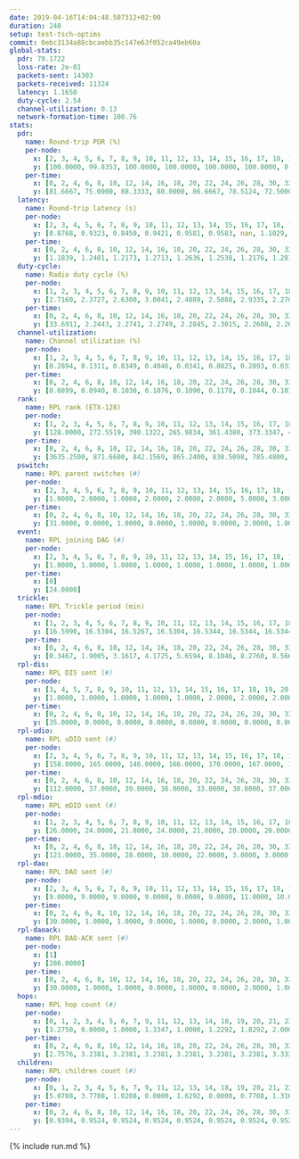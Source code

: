 ```yaml
---
date: 2019-04-16T14:04:48.507312+02:00
duration: 240
setup: test-tsch-optims
commit: 0ebc3134a88cbcaebb35c147e63f052ca49eb60a
global-stats:
  pdr: 79.1722
  loss-rate: 2e-01
  packets-sent: 14303
  packets-received: 11324
  latency: 1.1650
  duty-cycle: 2.54
  channel-utilization: 0.13
  network-formation-time: 100.76
stats:
  pdr:
    name: Round-trip PDR (%)
    per-node:
      x: [2, 3, 4, 5, 6, 7, 8, 9, 10, 11, 12, 13, 14, 15, 16, 17, 18, 19, 20, 21, 22, 23, 24, 25]
      y: [100.0000, 99.8353, 100.0000, 100.0000, 100.0000, 100.0000, 0.0000, 100.0000, 0.0000, 100.0000, 100.0000, 99.8363, 100.0000, 0.0000, 0.0000, 0.0000, 100.0000, 99.6667, 99.8319, 100.0000, 100.0000, 100.0000, 99.8408, 100.0000]
    per-time:
      x: [0, 2, 4, 6, 8, 10, 12, 14, 16, 18, 20, 22, 24, 26, 28, 30, 32, 34, 36, 38, 40, 42, 44, 46, 48, 50, 52, 54, 56, 58, 60, 62, 64, 66, 68, 70, 72, 74, 76, 78, 80, 82, 84, 86, 88, 90, 92, 94, 96, 98, 100, 102, 104, 106, 108, 110, 112, 114, 116, 118, 120, 122, 124, 126, 128, 130, 132, 134, 136, 138, 140, 142, 144, 146, 148, 150, 152, 154, 156, 158, 160, 162, 164, 166, 168, 170, 172, 174, 176, 178, 180, 182, 184, 186, 188, 190, 192, 194, 196, 198, 200, 202, 204, 206, 208, 210, 212, 214, 216, 218, 220, 222, 224, 226, 228, 230, 232, 234, 236, 238, 240]
      y: [81.6667, 75.0000, 88.3333, 80.0000, 86.6667, 78.5124, 72.5000, 79.8319, 69.1667, 82.5000, 70.8333, 76.8595, 76.6667, 79.1667, 78.1513, 80.8333, 83.3333, 73.5537, 81.6667, 77.5000, 75.8333, 81.5126, 76.8595, 79.1667, 77.5000, 80.0000, 76.6667, 82.3529, 81.6667, 80.1653, 76.6667, 85.8333, 85.0000, 77.5000, 79.1667, 75.0000, 76.6667, 76.6667, 79.8319, 82.6446, 83.3333, 80.8333, 75.8333, 73.3333, 81.6667, 76.6667, 85.8333, 75.8333, 75.8333, 81.6667, 76.6667, 78.3333, 76.6667, 76.6667, 77.5000, 78.3333, 85.0000, 80.8333, 80.0000, 79.1667, 82.5000, 78.3333, 85.0000, 80.0000, 81.6667, 84.1667, 80.8333, 80.8333, 80.0000, 81.6667, 77.5000, 75.8333, 86.6667, 79.1667, 81.6667, 76.6667, 75.0000, 85.8333, 85.8333, 75.0000, 80.8333, 77.5000, 72.5000, 85.0000, 70.0000, 80.0000, 80.8333, 80.0000, 76.6667, 82.5000, 76.6667, 78.3333, 69.1667, 82.5000, 85.8333, 75.8333, 75.8333, 75.0000, 75.8333, 80.0000, 81.6667, 82.5000, 85.0000, 77.5000, 75.0000, 75.8333, 75.8333, 75.8333, 78.3333, 77.5000, 76.6667, 83.3333, 80.0000, 72.5000, 85.8333, 80.8333, 80.8333, 80.0000, 83.3333, 72.7273, null]
  latency:
    name: Round-trip latency (s)
    per-node:
      x: [2, 3, 4, 5, 6, 7, 8, 9, 10, 11, 12, 13, 14, 15, 16, 17, 18, 19, 20, 21, 22, 23, 24, 25]
      y: [0.8768, 0.9323, 0.8450, 0.9421, 0.9581, 0.9583, nan, 1.1029, nan, 1.1533, 1.0466, 1.1019, 1.2579, nan, nan, nan, 1.2807, 1.2249, 1.4147, 1.3075, 1.3914, 1.4530, 1.4804, 1.4040]
    per-time:
      x: [0, 2, 4, 6, 8, 10, 12, 14, 16, 18, 20, 22, 24, 26, 28, 30, 32, 34, 36, 38, 40, 42, 44, 46, 48, 50, 52, 54, 56, 58, 60, 62, 64, 66, 68, 70, 72, 74, 76, 78, 80, 82, 84, 86, 88, 90, 92, 94, 96, 98, 100, 102, 104, 106, 108, 110, 112, 114, 116, 118, 120, 122, 124, 126, 128, 130, 132, 134, 136, 138, 140, 142, 144, 146, 148, 150, 152, 154, 156, 158, 160, 162, 164, 166, 168, 170, 172, 174, 176, 178, 180, 182, 184, 186, 188, 190, 192, 194, 196, 198, 200, 202, 204, 206, 208, 210, 212, 214, 216, 218, 220, 222, 224, 226, 228, 230, 232, 234, 236, 238, 240]
      y: [1.1839, 1.2401, 1.2173, 1.2713, 1.2636, 1.2538, 1.2176, 1.2819, 1.2523, 1.2819, 1.2266, 1.2688, 1.2273, 1.2798, 1.2088, 1.1771, 1.2115, 1.2016, 1.2515, 1.2079, 1.2057, 1.1938, 1.1921, 1.2107, 1.2648, 1.1694, 1.2209, 1.2057, 1.2337, 1.1185, 1.1149, 1.1203, 1.1284, 1.2549, 1.3122, 1.2483, 1.2477, 1.2553, 1.2538, 1.2810, 1.2445, 1.1934, 1.1567, 1.1758, 1.1652, 1.1951, 1.1942, 1.2148, 1.2103, 1.1831, 1.1637, 1.2128, 1.1887, 1.1805, 1.1870, 1.1378, 1.1915, 1.1718, 1.1737, 1.1945, 1.2431, 1.2049, 1.1957, 1.2088, 1.1509, 1.2171, 1.2092, 1.2232, 1.2031, 1.2135, 1.2932, 1.2300, 1.1779, 1.2343, 1.1361, 1.1832, 1.1930, 1.1055, 1.1196, 1.1531, 1.1525, 1.1305, 1.1173, 1.1214, 1.0530, 1.0785, 1.0938, 1.0717, 1.0931, 1.0714, 1.0873, 1.0970, 1.1044, 1.0555, 1.0674, 1.0789, 1.0460, 1.0387, 1.1099, 1.0663, 1.0636, 1.1090, 1.0626, 1.0538, 1.0852, 1.1035, 1.0608, 1.0775, 1.0449, 1.0573, 1.0714, 1.0459, 1.0646, 1.0639, 1.0739, 1.0953, 1.0598, 1.0718, 1.0675, 1.0437, null]
  duty-cycle:
    name: Radio duty cycle (%)
    per-node:
      x: [1, 2, 3, 4, 5, 6, 7, 8, 9, 10, 11, 12, 13, 14, 15, 16, 17, 18, 19, 20, 21, 22, 23, 24, 25]
      y: [2.7160, 2.3727, 2.6300, 3.0041, 2.4889, 2.5088, 2.9335, 2.2708, 2.3191, 2.6470, 2.4128, 2.3885, 2.6782, 2.4165, 2.3123, 2.7136, 2.3311, 2.5875, 2.5169, 2.4712, 2.4435, 2.5054, 2.5514, 2.4689, 2.4162]
    per-time:
      x: [0, 2, 4, 6, 8, 10, 12, 14, 16, 18, 20, 22, 24, 26, 28, 30, 32, 34, 36, 38, 40, 42, 44, 46, 48, 50, 52, 54, 56, 58, 60, 62, 64, 66, 68, 70, 72, 74, 76, 78, 80, 82, 84, 86, 88, 90, 92, 94, 96, 98, 100, 102, 104, 106, 108, 110, 112, 114, 116, 118, 120, 122, 124, 126, 128, 130, 132, 134, 136, 138, 140, 142, 144, 146, 148, 150, 152, 154, 156, 158, 160, 162, 164, 166, 168, 170, 172, 174, 176, 178, 180, 182, 184, 186, 188, 190, 192, 194, 196, 198, 200, 202, 204, 206, 208, 210, 212, 214, 216, 218, 220, 222, 224, 226, 228, 230, 232, 234, 236, 238]
      y: [33.6911, 2.2443, 2.2741, 2.2749, 2.2845, 2.3015, 2.2608, 2.2617, 2.2935, 2.2245, 2.2923, 2.2287, 2.2576, 2.2667, 2.3260, 2.2442, 2.2412, 2.2751, 2.2672, 2.2687, 2.2361, 2.2217, 2.2736, 2.2668, 2.2637, 2.2963, 2.2578, 2.2607, 2.2983, 2.2845, 2.2468, 2.2139, 2.2281, 2.2599, 2.3267, 2.3362, 2.3227, 2.3147, 2.3310, 2.3858, 2.3033, 2.3072, 2.2829, 2.2661, 2.2881, 2.2698, 2.2766, 2.2953, 2.2952, 2.3080, 2.2867, 2.2553, 2.2839, 2.2749, 2.2850, 2.3019, 2.2721, 2.3279, 2.3031, 2.3019, 2.2983, 2.3259, 2.2701, 2.2963, 2.2523, 2.2673, 2.3060, 2.2752, 2.3025, 2.2784, 2.2870, 2.3091, 2.4744, 2.4555, 2.2935, 2.8898, 2.6106, 2.6326, 2.3896, 2.2706, 2.2638, 2.2821, 2.2233, 2.2302, 2.2599, 2.1971, 2.2342, 2.2223, 2.2125, 2.2175, 2.2290, 2.2495, 2.2007, 2.2207, 2.2272, 2.2402, 2.2310, 2.2010, 2.1996, 2.2532, 2.2170, 2.2439, 2.2417, 2.2158, 2.2181, 2.2200, 2.1990, 2.2120, 2.2079, 2.2054, 2.2196, 2.2267, 2.2149, 2.2197, 2.2003, 2.2310, 2.2175, 2.2202, 2.2149, 2.2276]
  channel-utilization:
    name: Channel utilization (%)
    per-node:
      x: [1, 2, 3, 4, 5, 6, 7, 8, 9, 10, 11, 12, 13, 14, 15, 16, 17, 18, 19, 20, 21, 22, 23, 24, 25]
      y: [0.2894, 0.1311, 0.0349, 0.4046, 0.0341, 0.0825, 0.2893, 0.0334, 0.0381, 0.1267, 0.0476, 0.0774, 0.1418, 0.0628, 0.0751, 0.2203, 0.0698, 0.1179, 0.0612, 0.0398, 0.1140, 0.0379, 0.0365, 0.0380, 0.0356]
    per-time:
      x: [0, 2, 4, 6, 8, 10, 12, 14, 16, 18, 20, 22, 24, 26, 28, 30, 32, 34, 36, 38, 40, 42, 44, 46, 48, 50, 52, 54, 56, 58, 60, 62, 64, 66, 68, 70, 72, 74, 76, 78, 80, 82, 84, 86, 88, 90, 92, 94, 96, 98, 100, 102, 104, 106, 108, 110, 112, 114, 116, 118, 120, 122, 124, 126, 128, 130, 132, 134, 136, 138, 140, 142, 144, 146, 148, 150, 152, 154, 156, 158, 160, 162, 164, 166, 168, 170, 172, 174, 176, 178, 180, 182, 184, 186, 188, 190, 192, 194, 196, 198, 200, 202, 204, 206, 208, 210, 212, 214, 216, 218, 220, 222, 224, 226, 228, 230, 232, 234, 236, 238]
      y: [0.0899, 0.0940, 0.1030, 0.1076, 0.1090, 0.1178, 0.1044, 0.1018, 0.1107, 0.0923, 0.1137, 0.0946, 0.1031, 0.1042, 0.1263, 0.0955, 0.0942, 0.1059, 0.1042, 0.1081, 0.0968, 0.0935, 0.1100, 0.1057, 0.1047, 0.1134, 0.1016, 0.1039, 0.1189, 0.1096, 0.0950, 0.0858, 0.0894, 0.0988, 0.1264, 0.1238, 0.1198, 0.1197, 0.1250, 0.1420, 0.1218, 0.1229, 0.1145, 0.1050, 0.1102, 0.1071, 0.1077, 0.1125, 0.1126, 0.1134, 0.1082, 0.0996, 0.1084, 0.1055, 0.1104, 0.1131, 0.1051, 0.1239, 0.1143, 0.1128, 0.1135, 0.1232, 0.1074, 0.1156, 0.1003, 0.1050, 0.1186, 0.1082, 0.1167, 0.1081, 0.1109, 0.1203, 0.1553, 0.1201, 0.0779, 0.3456, 0.1836, 0.1893, 0.1136, 0.1013, 0.1036, 0.1050, 0.0901, 0.0911, 0.1021, 0.0827, 0.0933, 0.0910, 0.0887, 0.0883, 0.0915, 0.0996, 0.0829, 0.0893, 0.0919, 0.0939, 0.0906, 0.0822, 0.0835, 0.0989, 0.0878, 0.0966, 0.0950, 0.0868, 0.0887, 0.0899, 0.0822, 0.0862, 0.0849, 0.0838, 0.0871, 0.0906, 0.0873, 0.0868, 0.0820, 0.0918, 0.0879, 0.0875, 0.0857, 0.0894]
  rank:
    name: RPL rank (ETX-128)
    per-node:
      x: [1, 2, 3, 4, 5, 6, 7, 8, 9, 10, 11, 12, 13, 14, 15, 16, 17, 18, 19, 20, 21, 22, 23, 24, 25]
      y: [128.0000, 272.5519, 390.1322, 265.9834, 361.4380, 373.3347, 441.8264, 560.0939, 918.8601, 488.4939, 660.8279, 549.0494, 667.8589, 788.8320, 798.6667, 715.4885, 805.7403, 921.4223, 1212.9797, 1095.3952, 925.9321, 1074.7317, 1155.6206, 1121.6064, 1131.5083]
    per-time:
      x: [0, 2, 4, 6, 8, 10, 12, 14, 16, 18, 20, 22, 24, 26, 28, 30, 32, 34, 36, 38, 40, 42, 44, 46, 48, 50, 52, 54, 56, 58, 60, 62, 64, 66, 68, 70, 72, 74, 76, 78, 80, 82, 84, 86, 88, 90, 92, 94, 96, 98, 100, 102, 104, 106, 108, 110, 112, 114, 116, 118, 120, 122, 124, 126, 128, 130, 132, 134, 136, 138, 140, 142, 144, 146, 148, 150, 152, 154, 156, 158, 160, 162, 164, 166, 168, 170, 172, 174, 176, 178, 180, 182, 184, 186, 188, 190, 192, 194, 196, 198, 200, 202, 204, 206, 208, 210, 212, 214, 216, 218, 220, 222, 224, 226, 228, 230, 232, 234, 236, 238]
      y: [3635.2500, 871.6600, 842.1569, 865.2400, 838.5098, 785.4800, 781.1154, 729.3529, 701.7600, 696.0200, 713.7000, 703.6471, 716.6078, 717.0400, 770.9216, 785.6538, 738.3600, 768.8966, 747.8039, 771.9800, 757.9020, 771.8200, 782.5660, 769.0000, 771.0588, 792.5882, 768.3800, 750.0784, 740.9216, 776.0943, 805.6346, 806.7000, 787.8600, 818.0980, 829.5333, 847.1600, 860.5882, 859.8824, 880.8846, 871.7818, 819.0392, 819.3148, 799.9245, 747.1176, 758.5686, 772.0196, 765.8039, 745.3396, 718.1154, 710.3200, 708.6600, 711.4800, 707.0600, 702.3333, 692.6200, 685.5192, 675.2745, 665.8000, 674.0400, 663.3400, 683.3137, 720.7200, 714.8077, 709.1538, 693.9000, 690.4706, 702.6296, 679.1600, 686.4038, 684.2600, 683.4600, 679.9020, 869.4713, 905.9347, 883.5600, 732.9299, 709.3869, 648.2783, 622.0867, 628.4400, 632.4118, 629.4510, 637.0000, 629.8235, 631.2000, 625.1731, 610.6078, 593.6800, 595.7000, 591.7200, 601.7885, 601.6078, 618.4902, 610.3774, 614.3800, 617.1000, 618.4000, 609.8654, 605.6538, 587.2308, 578.6600, 585.9216, 574.4200, 579.6600, 576.3462, 579.7000, 583.9600, 578.9423, 577.6800, 577.2000, 578.5490, 562.3200, 557.2000, 569.5769, 567.0800, 564.5686, 558.4600, 556.1200, 557.3000, 572.5400]
  pswitch:
    name: RPL parent switches (#)
    per-node:
      x: [2, 3, 4, 5, 6, 7, 8, 9, 10, 11, 12, 13, 14, 15, 16, 17, 18, 19, 20, 21, 22, 23, 24, 25]
      y: [1.0000, 2.0000, 1.0000, 2.0000, 2.0000, 2.0000, 5.0000, 3.0000, 5.0000, 4.0000, 3.0000, 8.0000, 10.0000, 12.0000, 8.0000, 18.0000, 11.0000, 6.0000, 8.0000, 10.0000, 7.0000, 14.0000, 10.0000, 3.0000]
    per-time:
      x: [0, 2, 4, 6, 8, 10, 12, 14, 16, 18, 20, 22, 24, 26, 28, 30, 32, 34, 36, 38, 40, 42, 44, 46, 48, 50, 52, 54, 56, 58, 60, 62, 64, 66, 68, 70, 72, 74, 76, 78, 80, 82, 84, 86, 88, 90, 92, 94, 96, 98, 100, 102, 104, 106, 108, 110, 112, 114, 116, 118, 120, 122, 124, 126, 128, 130, 132, 134, 136, 138, 140, 142, 144, 146, 148, 150, 152, 154, 156, 158, 160, 162, 164, 166, 168, 170, 172, 174, 176, 178, 180, 182, 184, 186, 188, 190, 192, 194, 196, 198, 200, 202, 204, 206, 208, 210, 212, 214, 216, 218, 220, 222, 224, 226, 228, 230]
      y: [31.0000, 0.0000, 1.0000, 0.0000, 1.0000, 0.0000, 2.0000, 1.0000, 0.0000, 0.0000, 0.0000, 1.0000, 1.0000, 0.0000, 1.0000, 2.0000, 0.0000, 8.0000, 1.0000, 0.0000, 1.0000, 0.0000, 3.0000, 2.0000, 1.0000, 1.0000, 0.0000, 1.0000, 1.0000, 3.0000, 2.0000, 0.0000, 0.0000, 1.0000, 10.0000, 0.0000, 1.0000, 1.0000, 2.0000, 5.0000, 1.0000, 4.0000, 3.0000, 1.0000, 1.0000, 1.0000, 1.0000, 3.0000, 2.0000, 0.0000, 0.0000, 0.0000, 0.0000, 1.0000, 0.0000, 2.0000, 1.0000, 0.0000, 0.0000, 0.0000, 1.0000, 0.0000, 2.0000, 2.0000, 0.0000, 1.0000, 4.0000, 0.0000, 2.0000, 0.0000, 0.0000, 1.0000, 2.0000, 0.0000, 2.0000, 1.0000, 2.0000, 1.0000, 0.0000, 0.0000, 1.0000, 1.0000, 0.0000, 1.0000, 0.0000, 2.0000, 1.0000, 0.0000, 0.0000, 0.0000, 2.0000, 1.0000, 1.0000, 3.0000, 0.0000, 0.0000, 0.0000, 2.0000, 2.0000, 2.0000, 0.0000, 1.0000, 0.0000, 0.0000, 2.0000, 0.0000, 0.0000, 2.0000, 0.0000, 0.0000, 1.0000, 0.0000, 0.0000, 2.0000, 0.0000, 1.0000]
  event:
    name: RPL joining DAG (#)
    per-node:
      x: [2, 3, 4, 5, 6, 7, 8, 9, 10, 11, 12, 13, 14, 15, 16, 17, 18, 19, 20, 21, 22, 23, 24, 25]
      y: [1.0000, 1.0000, 1.0000, 1.0000, 1.0000, 1.0000, 1.0000, 1.0000, 1.0000, 1.0000, 1.0000, 1.0000, 1.0000, 1.0000, 1.0000, 1.0000, 1.0000, 1.0000, 1.0000, 1.0000, 1.0000, 1.0000, 1.0000, 1.0000]
    per-time:
      x: [0]
      y: [24.0000]
  trickle:
    name: RPL Trickle period (min)
    per-node:
      x: [1, 2, 3, 4, 5, 6, 7, 8, 9, 10, 11, 12, 13, 14, 15, 16, 17, 18, 19, 20, 21, 22, 23, 24, 25]
      y: [16.5990, 16.5304, 16.5267, 16.5304, 16.5344, 16.5344, 16.5344, 16.5097, 16.5306, 16.5453, 16.4632, 16.5382, 14.6691, 16.3592, 16.5284, 17.3413, 15.7625, 14.5076, 15.9797, 15.6570, 17.3383, 15.5926, 15.6741, 15.7342, 16.3798]
    per-time:
      x: [0, 2, 4, 6, 8, 10, 12, 14, 16, 18, 20, 22, 24, 26, 28, 30, 32, 34, 36, 38, 40, 42, 44, 46, 48, 50, 52, 54, 56, 58, 60, 62, 64, 66, 68, 70, 72, 74, 76, 78, 80, 82, 84, 86, 88, 90, 92, 94, 96, 98, 100, 102, 104, 106, 108, 110, 112, 114, 116, 118, 120, 122, 124, 126, 128, 130, 132, 134, 136, 138, 140, 142, 144, 146, 148, 150, 152, 154, 156, 158, 160, 162, 164, 166, 168, 170, 172, 174, 176, 178, 180, 182, 184, 186, 188, 190, 192, 194, 196, 198, 200, 202, 204, 206, 208, 210, 212, 214, 216, 218, 220, 222, 224, 226, 228, 230, 232, 234, 236, 238]
      y: [0.3467, 1.9005, 3.1617, 4.1725, 5.6594, 8.1046, 8.2760, 8.5668, 8.5634, 16.2529, 16.6025, 16.9623, 16.4509, 16.8209, 16.8766, 16.9721, 16.9520, 15.9779, 14.8741, 15.3354, 15.5916, 15.7286, 16.3222, 16.4680, 16.2769, 15.7897, 16.5151, 16.9623, 16.9623, 17.0641, 16.9721, 17.1267, 17.1267, 17.3049, 16.9051, 16.8428, 16.9194, 16.9623, 16.9721, 17.1585, 17.1336, 16.9908, 17.1465, 16.1283, 15.3132, 15.8057, 15.9342, 15.9924, 16.4680, 16.4277, 16.4277, 16.4277, 17.4763, 17.4763, 17.4763, 17.4763, 17.4763, 17.4763, 17.4763, 17.4763, 17.4763, 17.4763, 17.4763, 17.4763, 17.4763, 17.4763, 17.4763, 17.4763, 17.4763, 17.4763, 17.4763, 17.4763, 17.4763, 17.4763, 17.4763, 17.4763, 17.4763, 17.4763, 17.4763, 17.4763, 17.4763, 17.4763, 17.4763, 17.4763, 17.4763, 17.4763, 17.4763, 17.4763, 17.4763, 17.4763, 17.4763, 17.4763, 17.4763, 17.4763, 17.4763, 17.4763, 17.4763, 17.4763, 17.4763, 17.4763, 17.4763, 17.4763, 17.4763, 17.4763, 17.4763, 17.4763, 17.4763, 17.4763, 17.4763, 17.4763, 17.4763, 17.4763, 17.4763, 17.4763, 17.4763, 17.4763, 17.4763, 17.4763, 17.4763, 17.4763]
  rpl-dis:
    name: RPL DIS sent (#)
    per-node:
      x: [3, 4, 5, 7, 8, 9, 10, 11, 12, 13, 14, 15, 16, 17, 18, 19, 20, 21, 22, 23, 24, 25]
      y: [1.0000, 1.0000, 1.0000, 1.0000, 1.0000, 2.0000, 2.0000, 2.0000, 1.0000, 1.0000, 1.0000, 1.0000, 5.0000, 1.0000, 1.0000, 2.0000, 2.0000, 7.0000, 1.0000, 3.0000, 4.0000, 2.0000]
    per-time:
      x: [0, 2, 4, 6, 8, 10, 12, 14, 16, 18, 20, 22, 24, 26, 28, 30, 32, 34, 36, 38, 40, 42, 44, 46, 48, 50, 52, 54, 56, 58, 60, 62, 64, 66, 68, 70, 72, 74, 76, 78, 80, 82, 84, 86, 88, 90, 92, 94, 96, 98, 100, 102, 104, 106, 108, 110, 112, 114, 116, 118, 120, 122, 124, 126, 128, 130, 132, 134, 136, 138, 140, 142, 144, 146, 148, 150, 152, 154, 156]
      y: [35.0000, 0.0000, 0.0000, 0.0000, 0.0000, 0.0000, 0.0000, 0.0000, 0.0000, 0.0000, 0.0000, 0.0000, 0.0000, 0.0000, 0.0000, 0.0000, 0.0000, 0.0000, 0.0000, 0.0000, 0.0000, 0.0000, 0.0000, 0.0000, 0.0000, 0.0000, 0.0000, 0.0000, 0.0000, 0.0000, 0.0000, 0.0000, 0.0000, 0.0000, 0.0000, 0.0000, 0.0000, 0.0000, 0.0000, 0.0000, 0.0000, 0.0000, 0.0000, 0.0000, 0.0000, 0.0000, 0.0000, 0.0000, 0.0000, 0.0000, 0.0000, 0.0000, 0.0000, 0.0000, 0.0000, 0.0000, 0.0000, 0.0000, 0.0000, 0.0000, 0.0000, 0.0000, 0.0000, 0.0000, 0.0000, 0.0000, 0.0000, 0.0000, 0.0000, 0.0000, 0.0000, 0.0000, 0.0000, 3.0000, 2.0000, 0.0000, 1.0000, 1.0000, 1.0000]
  rpl-udio:
    name: RPL uDIO sent (#)
    per-node:
      x: [2, 3, 4, 5, 6, 7, 8, 9, 10, 11, 12, 13, 14, 15, 16, 17, 18, 19, 20, 21, 22, 23, 24, 25]
      y: [158.0000, 165.0000, 146.0000, 166.0000, 170.0000, 167.0000, 168.0000, 168.0000, 163.0000, 161.0000, 170.0000, 158.0000, 170.0000, 174.0000, 184.0000, 174.0000, 157.0000, 173.0000, 166.0000, 176.0000, 169.0000, 173.0000, 165.0000, 158.0000]
    per-time:
      x: [0, 2, 4, 6, 8, 10, 12, 14, 16, 18, 20, 22, 24, 26, 28, 30, 32, 34, 36, 38, 40, 42, 44, 46, 48, 50, 52, 54, 56, 58, 60, 62, 64, 66, 68, 70, 72, 74, 76, 78, 80, 82, 84, 86, 88, 90, 92, 94, 96, 98, 100, 102, 104, 106, 108, 110, 112, 114, 116, 118, 120, 122, 124, 126, 128, 130, 132, 134, 136, 138, 140, 142, 144, 146, 148, 150, 152, 154, 156, 158, 160, 162, 164, 166, 168, 170, 172, 174, 176, 178, 180, 182, 184, 186, 188, 190, 192, 194, 196, 198, 200, 202, 204, 206, 208, 210, 212, 214, 216, 218, 220, 222, 224, 226, 228, 230, 232, 234, 236, 238, 240]
      y: [112.0000, 37.0000, 39.0000, 36.0000, 33.0000, 30.0000, 37.0000, 35.0000, 29.0000, 37.0000, 33.0000, 33.0000, 31.0000, 34.0000, 39.0000, 35.0000, 36.0000, 39.0000, 38.0000, 30.0000, 30.0000, 28.0000, 36.0000, 31.0000, 39.0000, 32.0000, 30.0000, 26.0000, 29.0000, 41.0000, 41.0000, 31.0000, 28.0000, 35.0000, 37.0000, 26.0000, 32.0000, 32.0000, 33.0000, 34.0000, 34.0000, 45.0000, 29.0000, 28.0000, 34.0000, 30.0000, 32.0000, 33.0000, 35.0000, 26.0000, 34.0000, 25.0000, 35.0000, 31.0000, 30.0000, 34.0000, 26.0000, 31.0000, 35.0000, 28.0000, 35.0000, 34.0000, 29.0000, 35.0000, 30.0000, 30.0000, 26.0000, 31.0000, 28.0000, 39.0000, 29.0000, 29.0000, 43.0000, 36.0000, 31.0000, 41.0000, 32.0000, 36.0000, 30.0000, 32.0000, 31.0000, 34.0000, 29.0000, 31.0000, 36.0000, 32.0000, 35.0000, 31.0000, 27.0000, 33.0000, 34.0000, 36.0000, 34.0000, 32.0000, 27.0000, 32.0000, 28.0000, 27.0000, 34.0000, 34.0000, 31.0000, 39.0000, 29.0000, 25.0000, 31.0000, 34.0000, 32.0000, 33.0000, 35.0000, 29.0000, 31.0000, 33.0000, 34.0000, 34.0000, 29.0000, 34.0000, 37.0000, 29.0000, 34.0000, 33.0000, 1.0000]
  rpl-mdio:
    name: RPL mDIO sent (#)
    per-node:
      x: [1, 2, 3, 4, 5, 6, 7, 8, 9, 10, 11, 12, 13, 14, 15, 16, 17, 18, 19, 20, 21, 22, 23, 24, 25]
      y: [26.0000, 24.0000, 21.0000, 24.0000, 21.0000, 20.0000, 20.0000, 21.0000, 20.0000, 21.0000, 20.0000, 20.0000, 34.0000, 23.0000, 21.0000, 21.0000, 30.0000, 41.0000, 28.0000, 32.0000, 23.0000, 29.0000, 27.0000, 29.0000, 27.0000]
    per-time:
      x: [0, 2, 4, 6, 8, 10, 12, 14, 16, 18, 20, 22, 24, 26, 28, 30, 32, 34, 36, 38, 40, 42, 44, 46, 48, 50, 52, 54, 56, 58, 60, 62, 64, 66, 68, 70, 72, 74, 76, 78, 80, 82, 84, 86, 88, 90, 92, 94, 96, 98, 100, 102, 104, 106, 108, 110, 112, 114, 116, 118, 120, 122, 124, 126, 128, 130, 132, 134, 136, 138, 140, 142, 144, 146, 148, 150, 152, 154, 156, 158, 160, 162, 164, 166, 168, 170, 172, 174, 176, 178, 180, 182, 184, 186, 188, 190, 192, 194, 196, 198, 200, 202, 204, 206, 208, 210, 212, 214, 216, 218, 220, 222, 224, 226, 228, 230, 232, 234, 236, 238, 240]
      y: [121.0000, 35.0000, 28.0000, 10.0000, 22.0000, 3.0000, 3.0000, 13.0000, 8.0000, 1.0000, 1.0000, 2.0000, 1.0000, 7.0000, 4.0000, 5.0000, 7.0000, 8.0000, 12.0000, 6.0000, 1.0000, 1.0000, 5.0000, 4.0000, 5.0000, 11.0000, 4.0000, 2.0000, 1.0000, 1.0000, 0.0000, 7.0000, 3.0000, 8.0000, 7.0000, 3.0000, 2.0000, 1.0000, 1.0000, 5.0000, 8.0000, 5.0000, 3.0000, 11.0000, 7.0000, 3.0000, 2.0000, 3.0000, 3.0000, 4.0000, 5.0000, 3.0000, 7.0000, 0.0000, 0.0000, 1.0000, 1.0000, 6.0000, 5.0000, 6.0000, 6.0000, 0.0000, 1.0000, 0.0000, 0.0000, 1.0000, 9.0000, 2.0000, 5.0000, 5.0000, 3.0000, 0.0000, 1.0000, 1.0000, 2.0000, 3.0000, 6.0000, 6.0000, 5.0000, 0.0000, 3.0000, 0.0000, 0.0000, 3.0000, 2.0000, 7.0000, 7.0000, 2.0000, 2.0000, 0.0000, 1.0000, 2.0000, 2.0000, 4.0000, 6.0000, 5.0000, 3.0000, 2.0000, 0.0000, 2.0000, 0.0000, 7.0000, 4.0000, 6.0000, 5.0000, 0.0000, 1.0000, 1.0000, 1.0000, 3.0000, 7.0000, 4.0000, 4.0000, 4.0000, 0.0000, 0.0000, 0.0000, 3.0000, 6.0000, 5.0000, 1.0000]
  rpl-dao:
    name: RPL DAO sent (#)
    per-node:
      x: [2, 3, 4, 5, 6, 7, 8, 9, 10, 11, 12, 13, 14, 15, 16, 17, 18, 19, 20, 21, 22, 23, 24, 25]
      y: [9.0000, 9.0000, 9.0000, 9.0000, 9.0000, 9.0000, 11.0000, 10.0000, 11.0000, 11.0000, 10.0000, 14.0000, 15.0000, 15.0000, 14.0000, 19.0000, 16.0000, 12.0000, 13.0000, 13.0000, 13.0000, 14.0000, 13.0000, 9.0000]
    per-time:
      x: [0, 2, 4, 6, 8, 10, 12, 14, 16, 18, 20, 22, 24, 26, 28, 30, 32, 34, 36, 38, 40, 42, 44, 46, 48, 50, 52, 54, 56, 58, 60, 62, 64, 66, 68, 70, 72, 74, 76, 78, 80, 82, 84, 86, 88, 90, 92, 94, 96, 98, 100, 102, 104, 106, 108, 110, 112, 114, 116, 118, 120, 122, 124, 126, 128, 130, 132, 134, 136, 138, 140, 142, 144, 146, 148, 150, 152, 154, 156, 158, 160, 162, 164, 166, 168, 170, 172, 174, 176, 178, 180, 182, 184, 186, 188, 190, 192, 194, 196, 198, 200, 202, 204, 206, 208, 210, 212, 214, 216, 218, 220, 222, 224, 226, 228, 230, 232, 234, 236, 238]
      y: [30.0000, 1.0000, 1.0000, 0.0000, 1.0000, 0.0000, 2.0000, 1.0000, 0.0000, 0.0000, 0.0000, 1.0000, 1.0000, 0.0000, 18.0000, 3.0000, 0.0000, 8.0000, 1.0000, 0.0000, 2.0000, 0.0000, 3.0000, 2.0000, 1.0000, 1.0000, 1.0000, 1.0000, 13.0000, 5.0000, 2.0000, 0.0000, 0.0000, 1.0000, 11.0000, 0.0000, 1.0000, 2.0000, 2.0000, 4.0000, 1.0000, 6.0000, 7.0000, 4.0000, 2.0000, 1.0000, 1.0000, 3.0000, 4.0000, 0.0000, 0.0000, 0.0000, 0.0000, 3.0000, 0.0000, 3.0000, 6.0000, 4.0000, 0.0000, 2.0000, 1.0000, 2.0000, 4.0000, 4.0000, 0.0000, 1.0000, 3.0000, 0.0000, 3.0000, 1.0000, 4.0000, 4.0000, 3.0000, 0.0000, 2.0000, 1.0000, 4.0000, 5.0000, 0.0000, 0.0000, 1.0000, 1.0000, 2.0000, 3.0000, 3.0000, 4.0000, 2.0000, 1.0000, 0.0000, 1.0000, 3.0000, 6.0000, 1.0000, 3.0000, 0.0000, 1.0000, 0.0000, 5.0000, 3.0000, 6.0000, 2.0000, 1.0000, 0.0000, 0.0000, 3.0000, 2.0000, 1.0000, 3.0000, 0.0000, 1.0000, 1.0000, 3.0000, 2.0000, 6.0000, 2.0000, 2.0000, 0.0000, 0.0000, 1.0000, 2.0000]
  rpl-daoack:
    name: RPL DAO-ACK sent (#)
    per-node:
      x: [1]
      y: [286.0000]
    per-time:
      x: [0, 2, 4, 6, 8, 10, 12, 14, 16, 18, 20, 22, 24, 26, 28, 30, 32, 34, 36, 38, 40, 42, 44, 46, 48, 50, 52, 54, 56, 58, 60, 62, 64, 66, 68, 70, 72, 74, 76, 78, 80, 82, 84, 86, 88, 90, 92, 94, 96, 98, 100, 102, 104, 106, 108, 110, 112, 114, 116, 118, 120, 122, 124, 126, 128, 130, 132, 134, 136, 138, 140, 142, 144, 146, 148, 150, 152, 154, 156, 158, 160, 162, 164, 166, 168, 170, 172, 174, 176, 178, 180, 182, 184, 186, 188, 190, 192, 194, 196, 198, 200, 202, 204, 206, 208, 210, 212, 214, 216, 218, 220, 222, 224, 226, 228, 230, 232, 234, 236, 238]
      y: [30.0000, 1.0000, 1.0000, 0.0000, 1.0000, 0.0000, 2.0000, 1.0000, 0.0000, 0.0000, 0.0000, 1.0000, 1.0000, 0.0000, 18.0000, 3.0000, 0.0000, 8.0000, 1.0000, 0.0000, 2.0000, 0.0000, 3.0000, 2.0000, 1.0000, 1.0000, 1.0000, 1.0000, 12.0000, 5.0000, 2.0000, 0.0000, 0.0000, 1.0000, 11.0000, 0.0000, 1.0000, 2.0000, 2.0000, 4.0000, 1.0000, 6.0000, 7.0000, 4.0000, 2.0000, 1.0000, 1.0000, 3.0000, 4.0000, 0.0000, 0.0000, 0.0000, 0.0000, 3.0000, 0.0000, 3.0000, 5.0000, 5.0000, 0.0000, 2.0000, 1.0000, 2.0000, 4.0000, 4.0000, 0.0000, 1.0000, 3.0000, 0.0000, 3.0000, 1.0000, 4.0000, 4.0000, 3.0000, 0.0000, 2.0000, 1.0000, 4.0000, 5.0000, 0.0000, 0.0000, 1.0000, 1.0000, 2.0000, 3.0000, 3.0000, 4.0000, 2.0000, 1.0000, 0.0000, 1.0000, 3.0000, 6.0000, 1.0000, 3.0000, 0.0000, 1.0000, 0.0000, 5.0000, 3.0000, 6.0000, 2.0000, 1.0000, 0.0000, 0.0000, 3.0000, 2.0000, 1.0000, 3.0000, 0.0000, 1.0000, 1.0000, 3.0000, 2.0000, 6.0000, 2.0000, 2.0000, 0.0000, 0.0000, 1.0000, 2.0000]
  hops:
    name: RPL hop count (#)
    per-node:
      x: [0, 1, 2, 3, 4, 5, 6, 7, 9, 11, 12, 13, 14, 18, 19, 20, 21, 22, 23, 24, 25]
      y: [3.2750, 0.0000, 1.0000, 1.3347, 1.0000, 1.2292, 1.8292, 2.0000, 4.2803, 4.2750, 2.4750, 2.8750, 4.8375, 4.1292, 4.4142, 4.9247, 4.5314, 4.8870, 5.3515, 5.2929, 5.2762]
    per-time:
      x: [0, 2, 4, 6, 8, 10, 12, 14, 16, 18, 20, 22, 24, 26, 28, 30, 32, 34, 36, 38, 40, 42, 44, 46, 48, 50, 52, 54, 56, 58, 60, 62, 64, 66, 68, 70, 72, 74, 76, 78, 80, 82, 84, 86, 88, 90, 92, 94, 96, 98, 100, 102, 104, 106, 108, 110, 112, 114, 116, 118, 120, 122, 124, 126, 128, 130, 132, 134, 136, 138, 140, 142, 144, 146, 148, 150, 152, 154, 156, 158, 160, 162, 164, 166, 168, 170, 172, 174, 176, 178, 180, 182, 184, 186, 188, 190, 192, 194, 196, 198, 200, 202, 204, 206, 208, 210, 212, 214, 216, 218, 220, 222, 224, 226, 228, 230, 232, 234, 236, 238]
      y: [2.7576, 3.2381, 3.2381, 3.2381, 3.2381, 3.2381, 3.2381, 3.3333, 3.3333, 3.3333, 3.3333, 3.3333, 3.3333, 3.2381, 3.2381, 3.1190, 2.9524, 3.0714, 3.2857, 3.2857, 3.2381, 3.1905, 3.1905, 3.1429, 3.0476, 3.0476, 3.0476, 3.0238, 3.0000, 2.8095, 2.7857, 2.7619, 2.7619, 2.7857, 3.2619, 3.0952, 3.1190, 3.1429, 3.1429, 3.1429, 3.1905, 3.0000, 3.1667, 3.5000, 3.5952, 3.7143, 3.7381, 3.8095, 3.8095, 3.8095, 3.8095, 3.8095, 3.8095, 3.8095, 3.8095, 3.7619, 3.7619, 3.7619, 3.7619, 3.7619, 3.7619, 3.7619, 3.7381, 3.7143, 3.7143, 3.7143, 3.7143, 3.7143, 3.6667, 3.6190, 3.6190, 3.6429, 3.7381, 3.8095, 3.8095, 3.5714, 3.3571, 3.3571, 3.3333, 3.3333, 3.3333, 3.3333, 3.3333, 3.3333, 3.3333, 3.2619, 3.1905, 3.1429, 3.1429, 3.1429, 3.1429, 3.1429, 3.1429, 3.1429, 3.1429, 3.1429, 3.1429, 3.0952, 3.0952, 3.0952, 3.0476, 3.0476, 3.0476, 3.0476, 3.0476, 3.0476, 3.0476, 3.0000, 3.0000, 3.0000, 3.0000, 3.0000, 3.0000, 3.0000, 3.0000, 3.0000, 3.0000, 3.0000, 3.0000, 3.0000]
  children:
    name: RPL children count (#)
    per-node:
      x: [0, 1, 2, 3, 4, 5, 6, 7, 9, 11, 12, 13, 14, 18, 19, 20, 21, 22, 23, 24, 25]
      y: [5.0708, 3.7708, 1.0208, 0.0000, 1.6292, 0.0000, 0.7708, 1.3167, 0.1213, 0.4417, 0.2458, 0.9292, 0.0000, 2.2500, 0.6151, 0.1757, 1.4519, 0.0795, 0.0418, 0.0251, 0.0167]
    per-time:
      x: [0, 2, 4, 6, 8, 10, 12, 14, 16, 18, 20, 22, 24, 26, 28, 30, 32, 34, 36, 38, 40, 42, 44, 46, 48, 50, 52, 54, 56, 58, 60, 62, 64, 66, 68, 70, 72, 74, 76, 78, 80, 82, 84, 86, 88, 90, 92, 94, 96, 98, 100, 102, 104, 106, 108, 110, 112, 114, 116, 118, 120, 122, 124, 126, 128, 130, 132, 134, 136, 138, 140, 142, 144, 146, 148, 150, 152, 154, 156, 158, 160, 162, 164, 166, 168, 170, 172, 174, 176, 178, 180, 182, 184, 186, 188, 190, 192, 194, 196, 198, 200, 202, 204, 206, 208, 210, 212, 214, 216, 218, 220, 222, 224, 226, 228, 230, 232, 234, 236, 238]
      y: [0.9394, 0.9524, 0.9524, 0.9524, 0.9524, 0.9524, 0.9524, 0.9524, 0.9524, 0.9524, 0.9524, 0.9524, 0.9524, 0.9524, 0.9524, 0.9524, 0.9524, 0.9524, 0.9524, 0.9524, 0.9524, 0.9524, 0.9524, 0.9524, 0.9524, 0.9524, 0.9524, 0.9524, 0.9524, 0.9524, 0.9524, 0.9524, 0.9524, 0.9524, 0.9524, 0.9524, 0.9524, 0.9524, 0.9524, 0.9524, 0.9524, 0.9524, 0.9524, 0.9524, 0.9524, 0.9524, 0.9524, 0.9524, 0.9524, 0.9524, 0.9524, 0.9524, 0.9524, 0.9524, 0.9524, 0.9524, 0.9524, 0.9524, 0.9524, 0.9524, 0.9524, 0.9524, 0.9524, 0.9524, 0.9524, 0.9524, 0.9524, 0.9524, 0.9524, 0.9524, 0.9524, 0.9524, 0.9524, 0.9524, 0.9524, 0.9524, 0.9524, 0.9524, 0.9524, 0.9524, 0.9524, 0.9524, 0.9524, 0.9524, 0.9524, 0.9524, 0.9524, 0.9524, 0.9524, 0.9524, 0.9524, 0.9524, 0.9524, 0.9524, 0.9524, 0.9524, 0.9524, 0.9524, 0.9524, 0.9524, 0.9524, 0.9524, 0.9524, 0.9524, 0.9524, 0.9524, 0.9524, 0.9524, 0.9524, 0.9524, 0.9524, 0.9524, 0.9524, 0.9524, 0.9524, 0.9524, 0.9524, 0.9524, 0.9524, 0.9524]
---
```


{% include run.md %}
